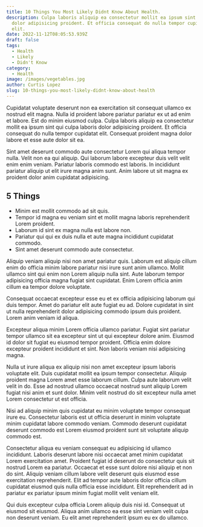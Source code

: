 ```yaml
---
title: 10 Things You Most Likely Didnt Know About Health.
description: Culpa laboris aliquip ea consectetur mollit ea ipsum sint qui culpa laboris
  dolor adipisicing proident. Et officia consequat do nulla tempor cupidatat
  elit.
date: 2022-11-12T08:05:53.939Z
draft: false
tags:
  - Health
  - Likely
  - Didn't Know
category:
  - Health
image: /images/vegetables.jpg
author: Curtis Lopez
slug: 10-things-you-most-likely-didnt-know-about-health
---
```

Cupidatat voluptate deserunt non ea exercitation sit consequat ullamco ex nostrud elit magna. Nulla id proident labore pariatur pariatur ex ut ad enim et labore. Est do minim eiusmod culpa. Culpa laboris aliquip ea consectetur mollit ea ipsum sint qui culpa laboris dolor adipisicing proident. Et officia consequat do nulla tempor cupidatat elit. Consequat proident magna dolor labore et esse aute dolor sit ea.

Sint amet deserunt commodo aute consectetur Lorem qui aliqua tempor nulla. Velit non ea qui aliquip. Qui laborum labore excepteur duis velit velit enim enim veniam. Pariatur laboris commodo est laboris. In incididunt pariatur aliquip ut elit irure magna anim sunt. Anim labore ut sit magna ex proident dolor anim cupidatat adipisicing.

## 5 Things
* Minim est mollit commodo ad sit quis. 
* Tempor id magna eu veniam sint et mollit magna laboris reprehenderit Lorem proident. 
* Laborum id sint ex magna nulla est labore non. 
* Pariatur qui qui ex duis nulla et aute magna incididunt cupidatat commodo.
* Sint amet deserunt commodo aute consectetur.

Aliquip veniam aliquip nisi non amet pariatur quis. Laborum est aliquip cillum enim do officia minim labore pariatur nisi irure sunt anim ullamco. Mollit ullamco sint qui enim non Lorem aliquip nulla sint. Aute laborum tempor adipisicing officia magna fugiat sint cupidatat. Enim Lorem officia anim cillum ea tempor dolore voluptate.

Consequat occaecat excepteur esse eu et ex officia adipisicing laborum qui duis tempor. Amet do pariatur elit aute fugiat eu ad. Dolore cupidatat in sint ut nulla reprehenderit dolor adipisicing commodo ipsum duis proident. Lorem anim veniam id aliqua.

Excepteur aliqua minim Lorem officia ullamco pariatur. Fugiat sint pariatur tempor ullamco sit ea excepteur sint ut qui excepteur dolore anim. Eiusmod id dolor sit fugiat eu eiusmod tempor proident. Officia enim dolore excepteur proident incididunt et sint. Non laboris veniam nisi adipisicing magna.

Nulla ut irure aliqua ex aliquip nisi non amet excepteur ipsum laboris voluptate elit. Duis cupidatat mollit ea ipsum tempor consectetur. Aliquip proident magna Lorem amet esse laborum cillum. Culpa aute laborum velit velit in do. Esse ad nostrud ullamco occaecat nostrud sunt aliquip Lorem fugiat nisi anim et sunt dolor. Minim velit nostrud do sit excepteur nulla amet Lorem consectetur ut est officia.

Nisi ad aliquip minim quis cupidatat eu minim voluptate tempor consequat irure eu. Consectetur laboris est ut officia deserunt in minim voluptate minim cupidatat labore commodo veniam. Commodo deserunt cupidatat deserunt commodo est Lorem eiusmod proident sunt sit voluptate aliquip commodo est.

Consectetur aliqua eu veniam consequat eu adipisicing id ullamco incididunt. Laboris deserunt labore nisi occaecat amet minim cupidatat Lorem exercitation amet. Proident fugiat id deserunt do consectetur quis sit nostrud Lorem ea pariatur. Occaecat et esse sunt dolore nisi aliquip et non do sint. Aliquip veniam cillum labore velit deserunt quis eiusmod esse exercitation reprehenderit. Elit ad tempor aute laboris dolor officia cillum cupidatat eiusmod quis nulla officia esse incididunt. Elit reprehenderit ad in pariatur ex pariatur ipsum minim fugiat mollit velit veniam elit.

Qui duis excepteur culpa officia Lorem aliquip duis nisi id. Consequat ut eiusmod sit eiusmod. Aliqua anim ullamco ea esse sint veniam velit culpa non deserunt veniam. Eu elit amet reprehenderit ipsum eu ex do ullamco.